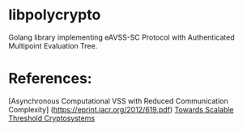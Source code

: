 # libpolycrypto
Golang library implementing eAVSS-SC Protocol with Authenticated Multipoint Evaluation Tree.
# References:
[Asynchronous Computational VSS with Reduced Communication Complexity] (https://eprint.iacr.org/2012/619.pdf)
[Towards Scalable Threshold Cryptosystems](https://people.csail.mit.edu/devadas/pubs/scalable_thresh.pdf)
